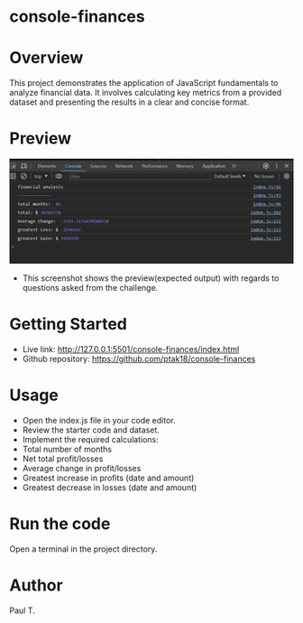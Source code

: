 # console-finances

# Overview

This project demonstrates the application of JavaScript fundamentals to analyze financial data. It involves calculating key metrics from a provided dataset and presenting the results in a clear and concise format.

# Preview
![preview screenshot](/consolelogpreview.png) 
- This screenshot shows the preview(expected output) with regards to questions asked from the challenge. 

# Getting Started 
- Live link: http://127.0.0.1:5501/console-finances/index.html
- Github repository: https://github.com/ptak18/console-finances

# Usage

- Open the index.js file in your code editor.
- Review the starter code and dataset.
- Implement the required calculations:
- Total number of months
- Net total profit/losses
- Average change in profit/losses
- Greatest increase in profits (date and amount)
- Greatest decrease in losses (date and amount) 

# Run the code
Open a terminal in the project directory.

# Author
Paul T. 


